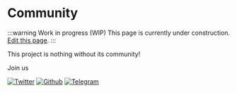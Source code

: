 # Community

:::warning Work in progress (WIP)
This page is currently under construction. [Edit this page](https://github.com/ZeusLN/zeus-docs/blob/main/docs/troubleshooting.md).
:::

This project is nothing without its community!

Join us

[![Twitter](./img/twitter.png "Twitter")](https://twitter.com/ZeusLN)
[![Github](./img/github.png "GitHub")](https://github.com/ZeusLN)
[![Telegram](./img/telegram.png "Telegram")](https://t.me/zeusLN)
